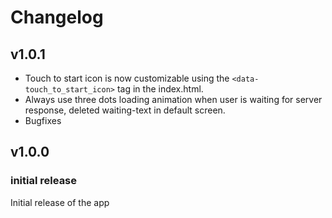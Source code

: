 # Changelog

## v1.0.1

- Touch to start icon is now customizable using the `<data-touch_to_start_icon>` tag in the index.html.
- Always use three dots loading animation when user is waiting for server response, deleted waiting-text in default screen.
- Bugfixes

## v1.0.0

### initial release

Initial release of the app
